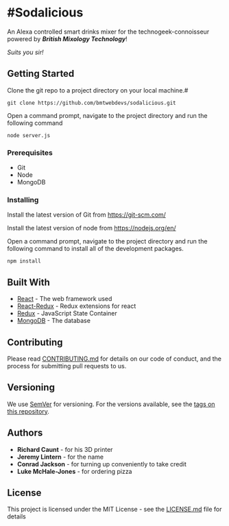 # #Sodalicious

An Alexa controlled smart drinks mixer for the technogeek-connoisseur powered by ***British Mixology Technology***! 

*Suits you sir!*

## Getting Started

Clone the git repo to a project directory on your local machine.#

```
git clone https://github.com/bmtwebdevs/sodalicious.git
```

Open a command prompt, navigate to the project directory and run the following command

```
node server.js
```

### Prerequisites

* Git
* Node
* MongoDB

### Installing

Install the latest version of Git from https://git-scm.com/

Install the latest version of node from https://nodejs.org/en/

Open a command prompt, navigate to the project directory and run the following command to install all of the development packages.

```
npm install
```

## Built With

* [React](https://facebook.github.io/react/) - The web framework used
* [React-Redux](https://github.com/reactjs/react-redux) - Redux extensions for react 
* [Redux](http://redux.js.org/) - JavaScript State Container
* [MongoDB](https://www.mongodb.com/) - The database

## Contributing

Please read [CONTRIBUTING.md](https://gist.github.com/PurpleBooth/b24679402957c63ec426) for details on our code of conduct, and the process for submitting pull requests to us.

## Versioning

We use [SemVer](http://semver.org/) for versioning. For the versions available, see the [tags on this repository](https://github.com/your/project/tags). 

## Authors

* **Richard Caunt** - for his 3D printer
* **Jeremy Lintern** - for the name
* **Conrad Jackson** - for turning up conveniently to take credit
* **Luke McHale-Jones** - for ordering pizza

## License

This project is licensed under the MIT License - see the [LICENSE.md](LICENSE.md) file for details
